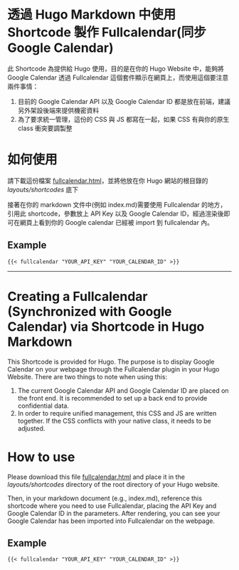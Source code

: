 # 透過 Hugo Markdown 中使用 Shortcode 製作 Fullcalendar(同步 Google Calendar)

此 Shortcode 為提供給 Hugo 使用，目的是在你的 Hugo Website 中，能夠將 Google Calendar 透過 Fullcalendar 這個套件顯示在網頁上，而使用這個要注意兩件事情：

1. 目前的 Google Calendar API 以及 Google Calendar ID 都是放在前端，建議另外架設後端來提供機密資料
2. 為了要求統一管理，這份的 CSS 與 JS 都寫在一起，如果 CSS 有與你的原生 class 衝突要調製整

# 如何使用
請下載這份檔案 [fullcalendar.html](https://github.com/yoyoshenTW/hugo-shortcode-fullcalendar/blob/main/layouts/shortcodes/fullcalendar.html)，並將他放在你 Hugo 網站的根目錄的 *layouts/shortcodes* 底下

接著在你的 markdown 文件中(例如 index.md)需要使用 Fullcalendar 的地方，引用此 shortcode，參數放上 API Key 以及 Google Calendar ID，經過渲染後即可在網頁上看到你的 Google calendar 已經被 import 到 fullcalendar 內。

## Example
```
{{< fullcalendar "YOUR_API_KEY" "YOUR_CALENDAR_ID" >}}
```
<hr/>

# Creating a Fullcalendar (Synchronized with Google Calendar) via Shortcode in Hugo Markdown

This Shortcode is provided for Hugo. The purpose is to display Google Calendar on your webpage through the Fullcalendar plugin in your Hugo Website. There are two things to note when using this:

1.  The current Google Calendar API and Google Calendar ID are placed on the front end. It is recommended to set up a back end to provide confidential data.
2.  In order to require unified management, this CSS and JS are written together. If the CSS conflicts with your native class, it needs to be adjusted.

# How to use

Please download this file [fullcalendar.html](https://github.com/yoyoshenTW/hugo-shortcode-fullcalendar/blob/main/layouts/shortcodes/fullcalendar.html) and place it in the *layouts/shortcodes* directory of the root directory of your Hugo website.

Then, in your markdown document (e.g., index.md), reference this shortcode where you need to use Fullcalendar, placing the API Key and Google Calendar ID in the parameters. After rendering, you can see your Google Calendar has been imported into Fullcalendar on the webpage.

## Example
```
{{< fullcalendar "YOUR_API_KEY" "YOUR_CALENDAR_ID" >}}
```
